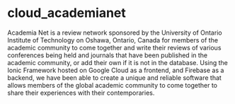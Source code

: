 # cloud_academianet
 Academia Net is a review network sponsored by the University of Ontario Institute of Technology on Oshawa, Ontario, Canada for members of the academic community to come together and write their reviews of various conferences being held and journals that have been published in the academic community, or add their own if it is not in the database. Using the Ionic Framework hosted on Google Cloud as a frontend, and Firebase as a backend, we have been able to create a unique and reliable software that allows members of the global academic community to come together to share their experiences with their contemporaries.
